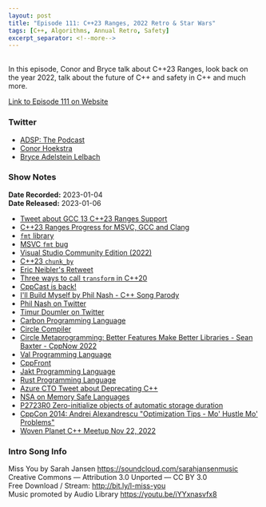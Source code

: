 ```yaml
---
layout: post
title: "Episode 111: C++23 Ranges, 2022 Retro & Star Wars"
tags: [C++, Algorithms, Annual Retro, Safety]
excerpt_separator: <!--more-->
---
```


<div id="buzzsprout-player-11991887"></div><script src="https://www.buzzsprout.com/1501960/11991887-episode-111-c-23-ranges-2022-retro-star-wars.js?container_id=buzzsprout-player-11991887&player=small" type="text/javascript" charset="utf-8"></script>

<br>In this episode, Conor and Bryce talk about C++23 Ranges, look back on the year 2022, talk about the future of C++ and safety in C++ and much more.
 
<!--more-->

[Link to Episode 111 on Website](https://adspthepodcast.com/2023/01/06/Episode-111.html)

### Twitter
 
* [ADSP: The Podcast](https://twitter.com/adspthepodcast) 
* [Conor Hoekstra](https://twitter.com/code_report)
* [Bryce Adelstein Lelbach](https://twitter.com/blelbach)

### Show Notes
 
**Date Recorded:** 2023-01-04 <br>
**Date Released:** 2023-01-06

* [Tweet about GCC 13 C++23 Ranges Support](https://twitter.com/code_report/status/1607586913657163778?s=20)
* [C++23 Ranges Progress for MSVC, GCC and Clang](https://github.com/codereport/ranges-examples/blob/master/cpp23_ranges_status.md)
* [`fmt` library](https://github.com/fmtlib/fmt)
* [MSVC `fmt` bug](https://github.com/compiler-explorer/compiler-explorer/issues/4494)
* [Visual Studio Community Edition (2022)](https://visualstudio.microsoft.com/vs/community/)
* [C++23 `chunk_by`](https://en.cppreference.com/w/cpp/ranges/chunk_by_view)
* [Eric Neibler's Retweet](https://twitter.com/ericniebler/status/1607886831550623744?s=20)
* [Three ways to call `transform` in C++20](https://github.com/codereport/ranges-examples/blob/master/transform.cpp)
* [CppCast is back!](https://cppcast.com/)
* [I'll Build Myself by Phil Nash - C++ Song Parody](https://www.youtube.com/watch?v=t2bCE0erTFI)
* [Phil Nash on Twitter](https://twitter.com/phil_nash)
* [Timur Doumler on Twitter](https://twitter.com/timur_audio)
* [Carbon Programming Language](https://github.com/carbon-language/carbon-lang)
* [Circle Compiler](https://www.circle-lang.org/)
* [Circle Metaprogramming: Better Features Make Better Libraries - Sean Baxter - CppNow 2022](https://www.youtube.com/watch?v=15j4bkipuAg)
* [Val Programming Language](https://www.val-lang.dev/)
* [CppFront](https://github.com/hsutter/cppfront)
* [Jakt Programming Language](https://github.com/SerenityOS/jakt)
* [Rust Programming Language](https://www.rust-lang.org/)
* [Azure CTO Tweet about Deprecating C++](https://twitter.com/markrussinovich/status/1571995117233504257)
* [NSA on Memory Safe Languages](https://media.defense.gov/2022/Nov/10/2003112742/-1/-1/0/CSI_SOFTWARE_MEMORY_SAFETY.PDF)
* [P2723R0 Zero-initialize objects of automatic storage duration](https://www.open-std.org/jtc1/sc22/wg21/docs/papers/2022/p2723r0.html)
* [CppCon 2014: Andrei Alexandrescu "Optimization Tips - Mo' Hustle Mo' Problems"](https://www.youtube.com/watch?v=Qq_WaiwzOtI)
* [Woven Planet C++ Meetup Nov 22, 2022](https://www.youtube.com/watch?v=FU5Tl_Zdtmw)

### Intro Song Info
 
Miss You by Sarah Jansen https://soundcloud.com/sarahjansenmusic<br>
Creative Commons — Attribution 3.0 Unported — CC BY 3.0<br>
Free Download / Stream: http://bit.ly/l-miss-you<br>
Music promoted by Audio Library https://youtu.be/iYYxnasvfx8<br>
